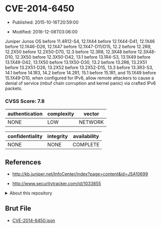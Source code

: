 # CVE-2014-6450

- Published: 2015-10-16T20:59:00

- Modified: 2016-12-08T03:06:00

Juniper Junos OS before 11.4R12-S4, 12.1X44 before 12.1X44-D41, 12.1X46 before 12.1X46-D26, 12.1X47 before 12.1X47-D11/D15, 12.2 before 12.2R9, 12.2X50 before 12.2X50-D70, 12.3 before 12.3R8, 12.3X48 before 12.3X48-D10, 12.3X50 before 12.3X50-D42, 13.1 before 13.1R4-S3, 13.1X49 before 13.1X49-D42, 13.1X50 before 13.1X50-D30, 13.2 before 13.2R6, 13.2X51 before 13.2X51-D26, 13.2X52 before 13.2X52-D15, 13.3 before 13.3R3-S3, 14.1 before 14.1R3, 14.2 before 14.2R1, 15.1 before 15.1R1, and 15.1X49 before 15.1X49-D10, when configured for IPv6, allow remote attackers to cause a denial of service (mbuf chain corruption and kernel panic) via crafted IPv6 packets.

### CVSS Score: **7.8**

| authentication | complexity | vector |
| --- | --- | --- |
| NONE | LOW | NETWORK |

| confidentiality | integrity | availability |
| --- | --- | --- |
| NONE | NONE | COMPLETE |

## References

* http://kb.juniper.net/InfoCenter/index?page=content&id=JSA10699

* http://www.securitytracker.com/id/1033855

<details>
<summary>About this repository</summary> 

  This repository is part of the project [Live Hack CVE](https://github.com/Live-Hack-CVE). Main website can be found [www.live-hack.org](https://www.live-hack.org) 
  
  Made by [Sn0wAlice](https://github.com/Sn0wAlice) for the people that care about security and need to have a feed of the latest CVEs. Hope you enjoy it, don't forget to star the repo and follow me on [Twitter](https://twitter.com/Sn0wAlice) and [Github](https://github.com/Sn0wAlice). And that is my [personnal website](https://www.alice-snow.me/)

  - [Home Page](https://github.com/Live-Hack-CVE)
  - [Framework](https://github.com/Live-Hack-CVE/cve-framework)
  - [CVE database](https://github.com/Live-Hack-CVE/full_database)
  - [Changelog](https://github.com/Live-Hack-CVE/Changelog)
</details>

## Brut File

* [CVE-2014-6450.json](https://raw.githubusercontent.com/Live-Hack-CVE/full_database/main/cves/2014/CVE-2014-6450.json)

